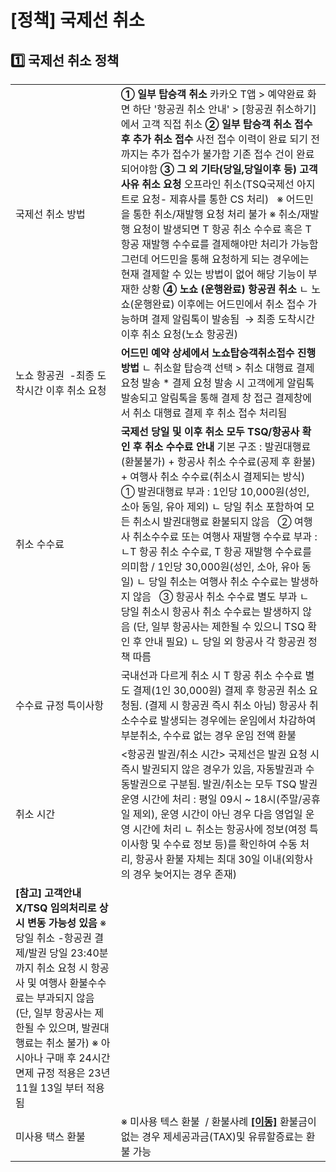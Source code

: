 # [정책] 국제선 취소

**1️⃣ 국제선 취소 정책**
-----------------

|  |  |
| --- | --- |
| 국제선 취소 방법 | **① 일부 탑승객 취소**  카카오 T앱 > 예약완료 화면 하단 '항공권 취소 안내' > [항공권 취소하기]에서 고객 직접 취소    **② 일부 탑승객 취소 접수 후 추가 취소 접수**  사전 접수 이력이 완료 되기 전까지는 추가 접수가 불가함  기존 접수 건이 완료되어야함    **③ 그 외 기타(당일,당일이후 등) 고객 사유 취소 요청**  오프라인 취소(TSQ국제선 아지트로 요청- 제휴사를 통한 CS 처리)     ※ 어드민을 통한 취소/재발행 요청 처리 불가 ※  취소/재발행 요청이 발생되면 T 항공 취소 수수료 혹은 T 항공 재발행 수수료를 결제해야만 처리가 가능함 그런데 어드민을 통해 요청하게 되는 경우에는 현재 결제할 수 있는 방법이 없어 해당 기능이 부재한 상황    **④ 노쇼 (운행완료) 항공권 취소**  ㄴ 노쇼(운행완료) 이후에는 어드민에서 취소 접수 가능하며 결제 알림톡이 발송됨   → 최종 도착시간 이후 취소 요청(노쇼 항공권) |
| 노쇼 항공권   -최종 도착시간 이후 취소 요청 | **어드민 예약 상세에서 노쇼탑승객취소접수 진행 방법**  ㄴ 취소할 탑승객 선택 > 취소 대행료 결제요청 발송  \* 결제 요청 발송 시 고객에게 알림톡 발송되고  알림톡을 통해 결제 창 접근  결제창에서 취소 대행료 결제 후 취소 접수 처리됨 |
| 취소 수수료 | **국제선** **당일 및 이후 취소 모두 TSQ/항공사 확인 후**  **취소 수수료 안내**    기본 구조 : 발권대행료(환불불가) + 항공사 취소 수수료(공제 후 환불) + 여행사 취소 수수료(취소시 결제되는 방식)     ① 발권대행료 부과 : 1인당 10,000원(성인, 소아 동일, 유아 제외) ㄴ 당일 취소 포함하여 모든 취소시 발권대행료 환불되지 않음     ② 여행사 취소수수료 또는 여행사 재발행 수수료 부과 :  ㄴT 항공 취소 수수료, T 항공 재발행 수수료를 의미함 / 1인당 30,000원(성인, 소아, 유아 동일) ㄴ 당일 취소는 여행사 취소 수수료는 발생하지 않음     ③ 항공사 취소 수수료 별도 부과 ㄴ 당일 취소시 항공사 취소 수수료는 발생하지 않음 (단, 일부 항공사는 제한될 수 있으니 TSQ 확인 후 안내 필요) ㄴ 당일 외 항공사 각 항공권 정책 따름 |
| 수수료 규정 특이사항 | 국내선과 다르게 취소 시 T 항공 취소 수수료 별도 결제(1인 30,000원) 결제 후 항공권 취소 요청됨. (결제 시 항공권 즉시 취소 아님)  항공사 취소수수료 발생되는 경우에는 운임에서 차감하여 부분취소, 수수료 없는 경우 운임 전액 환불 |
| 취소 시간 | <항공권 발권/취소 시간> 국제선은 발권 요청 시 즉시 발권되지 않은 경우가 있음, 자동발권과 수동발권으로 구분됨.  발권/취소는 모두 TSQ 발권 운영 시간에 처리 : 평일 09시 ~ 18시(주말/공휴일 제외),  운영 시간이 아닌 경우 다음 영업일 운영 시간에 처리 ㄴ 취소는 항공사에 정보(여정 특이사항 및 수수료 정보 등)를 확인하여 수동 처리, 항공사 환불 자체는 최대 30일 이내(외항사의 경우 늦어지는 경우 존재) |
| **[참고] 고객안내X/TSQ 임의처리로 상시 변동 가능성 있음**  ※ 당일 취소 -항공권 결제/발권 당일 23:40분까지 취소 요청 시 항공사 및 여행사 환불수수료는 부과되지 않음  (단, 일부 항공사는 제한될 수 있으며, 발권대행료는 취소 불가)  ※ 아시아나 구매 후 24시간 면제 규정 적용은 23년 11월 13일 부터 적용됨 |
| 미사용 택스 환불 | ※ 미사용 텍스 환불  / 환불사례 **[[이동]](https://ext.agit.in/g/300071588/wall/395438033)**  환불금이 없는 경우 제세공과금(TAX)및 유류할증료는 환불 가능 |